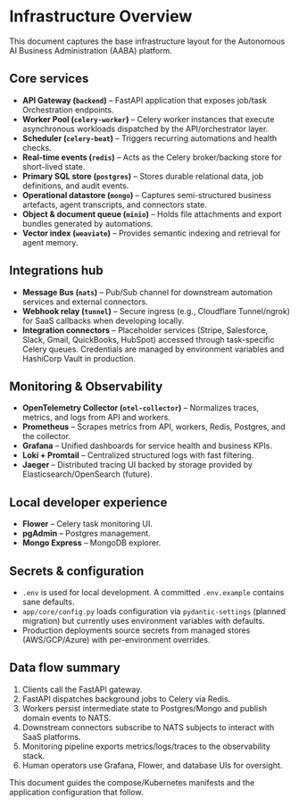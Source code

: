 # Infrastructure Overview

This document captures the base infrastructure layout for the Autonomous AI Business Administration (AABA) platform.

## Core services

- **API Gateway (`backend`)** – FastAPI application that exposes job/task Orchestration endpoints.
- **Worker Pool (`celery-worker`)** – Celery worker instances that execute asynchronous workloads dispatched by the API/orchestrator layer.
- **Scheduler (`celery-beat`)** – Triggers recurring automations and health checks.
- **Real-time events (`redis`)** – Acts as the Celery broker/backing store for short-lived state.
- **Primary SQL store (`postgres`)** – Stores durable relational data, job definitions, and audit events.
- **Operational datastore (`mongo`)** – Captures semi-structured business artefacts, agent transcripts, and connectors state.
- **Object & document queue (`minio`)** – Holds file attachments and export bundles generated by automations.
- **Vector index (`weaviate`)** – Provides semantic indexing and retrieval for agent memory.

## Integrations hub

- **Message Bus (`nats`)** – Pub/Sub channel for downstream automation services and external connectors.
- **Webhook relay (`tunnel`)** – Secure ingress (e.g., Cloudflare Tunnel/ngrok) for SaaS callbacks when developing locally.
- **Integration connectors** – Placeholder services (Stripe, Salesforce, Slack, Gmail, QuickBooks, HubSpot) accessed through task-specific Celery queues. Credentials are managed by environment variables and HashiCorp Vault in production.

## Monitoring & Observability

- **OpenTelemetry Collector (`otel-collector`)** – Normalizes traces, metrics, and logs from API and workers.
- **Prometheus** – Scrapes metrics from API, workers, Redis, Postgres, and the collector.
- **Grafana** – Unified dashboards for service health and business KPIs.
- **Loki + Promtail** – Centralized structured logs with fast filtering.
- **Jaeger** – Distributed tracing UI backed by storage provided by Elasticsearch/OpenSearch (future).

## Local developer experience

- **Flower** – Celery task monitoring UI.
- **pgAdmin** – Postgres management.
- **Mongo Express** – MongoDB explorer.

## Secrets & configuration

- `.env` is used for local development. A committed `.env.example` contains sane defaults.
- `app/core/config.py` loads configuration via `pydantic-settings` (planned migration) but currently uses environment variables with defaults.
- Production deployments source secrets from managed stores (AWS/GCP/Azure) with per-environment overrides.

## Data flow summary

1. Clients call the FastAPI gateway.
2. FastAPI dispatches background jobs to Celery via Redis.
3. Workers persist intermediate state to Postgres/Mongo and publish domain events to NATS.
4. Downstream connectors subscribe to NATS subjects to interact with SaaS platforms.
5. Monitoring pipeline exports metrics/logs/traces to the observability stack.
6. Human operators use Grafana, Flower, and database UIs for oversight.

This document guides the compose/Kubernetes manifests and the application configuration that follow.
